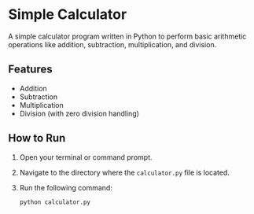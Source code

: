 # Simple Calculator

A simple calculator program written in Python to perform basic arithmetic operations like addition, subtraction, multiplication, and division.

## Features
- Addition
- Subtraction
- Multiplication
- Division (with zero division handling)

## How to Run

1. Open your terminal or command prompt.
2. Navigate to the directory where the `calculator.py` file is located.
3. Run the following command:

   ```bash
   python calculator.py
